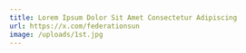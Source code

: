 ```yaml
---
title: Lorem Ipsum Dolor Sit Amet Consectetur Adipiscing
url: https://x.com/federationsun
image: /uploads/1st.jpg
---
```

